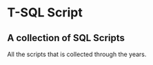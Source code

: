 # T-SQL Script

## A collection of SQL Scripts

All the scripts that is collected through the years.